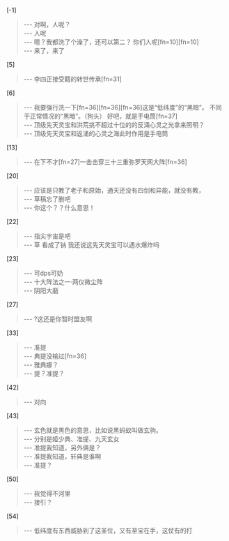 
[-1] 
>--- 对啊，人呢？<br>
>--- 人呢<br>
>--- 嗯？我都洗了个澡了，还可以第二？  你们人呢[fn=10][fn=10]<br>
>--- 来了，来了<br>

[5] 
>--- 李四正接受籍的转世传承[fn=31]<br>

[6] 
>--- 我要强行洗一下[fn=36][fn=36][fn=36]这是“低纬度”的“黑暗”。  不同于正常情况的“黑暗”。（狗头）    好吧，就是手电筒[fn=37]<br>
>--- 顶级先天灵宝和洪荒挑不超过十位的的反涌心灵之光拿来照明？<br>
>--- 顶级先天灵宝和返涌的心灵之海此时作用是手电筒<br>

[13] 
>--- 在下不才[fn=27]一击击穿三十三重弥罗天网大阵[fn=36]<br>

[20] 
>--- 应该是只教了老子和原始，通天还没有四剑和异能，就没有教，<br>
>--- 草稿忘了删吧<br>
>--- 你这个？？什么意思！<br>

[22] 
>--- 指尖宇宙是吧<br>
>--- 草 看成了钠 我还说这先天灵宝可以遇水爆炸吗<br>

[23] 
>--- 可dps可奶<br>
>--- 十大阵法之一·两仪微尘阵<br>
>--- 阴阳大磨<br>

[27] 
>--- ?这还是你暂时盟友啊<br>

[33] 
>--- 准提<br>
>--- 典提没输过[fn=36]<br>
>--- 雅典娜？<br>
>--- 提？准提？<br>

[42] 
>--- 对向<br>

[43] 
>--- 玄色就是黑色的意思，比如说黑蚂蚁叫做玄驹。<br>
>--- 分别是姬少典、准提、九天玄女<br>
>--- 准提我知道，另外俩是？<br>
>--- 准提我知道，轩典是谁啊<br>
>--- 准提？<br>

[50] 
>--- 我觉得不河里<br>
>--- 接引？<br>

[54] 
>--- 低纬度有东西威胁到了这圣位，又有至宝在手，这仗有的打<br>
